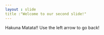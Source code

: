```yaml
---
layout : slide
title :"Welcome to our second slide!"
---
```

Hakuna Matata!!
Use the left arrow to go back!
